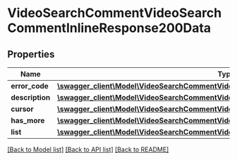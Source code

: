 # VideoSearchCommentVideoSearchCommentInlineResponse200Data

## Properties
Name | Type | Description | Notes
------------ | ------------- | ------------- | -------------
**error_code** | [**\swagger_client\Model\VideoSearchCommentVideoSearchCommentErrorCode**](VideoSearchCommentVideoSearchCommentErrorCode.md) |  | 
**description** | [**\swagger_client\Model\VideoSearchCommentVideoSearchCommentDescription**](VideoSearchCommentVideoSearchCommentDescription.md) |  | 
**cursor** | [**\swagger_client\Model\VideoSearchCommentVideoSearchCommentCursor**](VideoSearchCommentVideoSearchCommentCursor.md) |  | 
**has_more** | [**\swagger_client\Model\VideoSearchCommentVideoSearchCommentHasMore**](VideoSearchCommentVideoSearchCommentHasMore.md) |  | 
**list** | [**\swagger_client\Model\VideoSearchCommentVideoSearchCommentInlineResponse200DataList[]**](VideoSearchCommentVideoSearchCommentInlineResponse200DataList.md) |  | 

[[Back to Model list]](../README.md#documentation-for-models) [[Back to API list]](../README.md#documentation-for-api-endpoints) [[Back to README]](../README.md)

